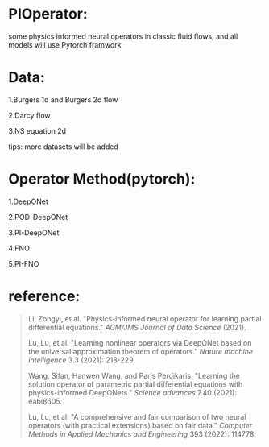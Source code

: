 # PIOperator:

some physics informed neural operators in classic fluid flows, and all models will use Pytorch framwork

# Data:

1.Burgers 1d and Burgers 2d flow

2.Darcy flow

3.NS equation 2d

tips: more datasets will be added 

# Operator Method(pytorch):

1.DeepONet

2.POD-DeepONet

3.PI-DeepONet

4.FNO

5.PI-FNO 

# reference:

> Li, Zongyi, et al. "Physics-informed neural operator for learning partial differential equations." *ACM/JMS Journal of Data Science* (2021).
>
> Lu, Lu, et al. "Learning nonlinear operators via DeepONet based on the universal approximation theorem of operators." *Nature machine intelligence* 3.3 (2021): 218-229.
>
> Wang, Sifan, Hanwen Wang, and Paris Perdikaris. "Learning the solution operator of parametric partial differential equations with physics-informed DeepONets." *Science advances* 7.40 (2021): eabi8605.
>
> Lu, Lu, et al. "A comprehensive and fair comparison of two neural operators (with practical extensions) based on fair data." *Computer Methods in Applied Mechanics and Engineering* 393 (2022): 114778.
